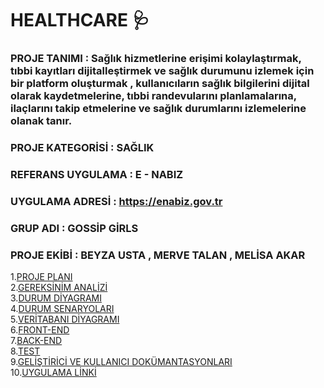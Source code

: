 # HEALTHCARE 🩺
### PROJE TANIMI : Sağlık hizmetlerine erişimi kolaylaştırmak, tıbbi kayıtları dijitalleştirmek ve sağlık durumunu izlemek için bir platform oluşturmak , kullanıcıların sağlık bilgilerini dijital olarak kaydetmelerine, tıbbi randevularını planlamalarına, ilaçlarını takip etmelerine ve sağlık durumlarını izlemelerine olanak tanır.
### PROJE KATEGORİSİ : SAĞLIK
### REFERANS UYGULAMA : E - NABIZ
### UYGULAMA ADRESİ : https://enabiz.gov.tr
### GRUP ADI : GOSSİP GİRLS
### PROJE EKİBİ : BEYZA USTA , MERVE TALAN , MELİSA AKAR
1.[PROJE PLANI](https://github.com/beyzqusta/Healthcare/blob/main/PROJE%20PLANI.md)<br/>
2.[GEREKSİNİM ANALİZİ](https://github.com/beyzqusta/Healthcare/blob/main/GEREKS%C4%B0N%C4%B0M%20ANAL%C4%B0Z%C4%B0%20SAYFASI.md)<br/>
3.[DURUM DİYAGRAMI](https://github.com/beyzqusta/Healthcare/blob/main/DURUM%20D%C4%B0YAGRAMI.md)<br/>
4.[DURUM SENARYOLARI](https://github.com/beyzqusta/Healthcare/blob/main/DURUM%20SENARYOLARI.md)<br/>
5.[VERİTABANI DİYAGRAMI](https://github.com/beyzqusta/Healthcare/blob/main/VERİTABANI%20DİYAGRAMI.md)<br/>
6.[FRONT-END](https://github.com/beyzqusta/Healthcare/blob/main/FRONT-END)<br/>
7.[BACK-END](https://github.com/beyzqusta/Healthcare/blob/main/BACK-END.md)<br/>
8.[TEST](https://github.com/beyzqusta/Healthcare/blob/main/TEST.md)<br/>
9.[GELİŞTİRİCİ VE KULLANICI DOKÜMANTASYONLARI](https://github.com/beyzqusta/Healthcare/blob/main/GELİŞTİRİCİ%20VE%20KULLANICI%20DOKÜMANTASYONLARI.md)<br/>
10.[UYGULAMA LİNKİ](https://github.com/beyzqusta/Healthcare/blob/main/UygulamaLink.md)<br/>
